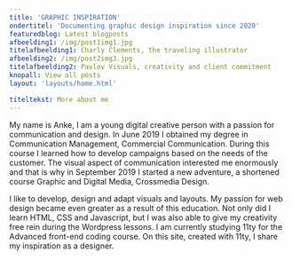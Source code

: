 ```yaml
---
title: 'GRAPHIC INSPIRATION'
ondertitel: 'Documenting graphic design inspiration since 2020'
featuredblog: Latest blogposts
afbeelding1: /img/post1img1.jpg
titelafbeelding1: Charly Clements, the traveling illustrator
afbeelding2: /img/post2img3.jpg
titelafbeelding2: Pavlov Visuals, creativity and client commitment
knopall: View all posts
layout: 'layouts/home.html'

titeltekst: More about me
---
```


My name is Anke, I am a young digital creative person with a passion for communication and design. In June 2019 I obtained my degree in Communication Management, Commercial Communication. During this course I learned how to develop campaigns based on the needs of the customer. The visual aspect of communication interested me enormously and that is why in September 2019 I started a new adventure, a shortened course Graphic and Digital Media, Crossmedia Design.

I like to develop, design and adapt visuals and layouts. My passion for web design became even greater as a result of this education. Not only did I learn HTML, CSS and Javascript, but I was also able to give my creativity free rein during the Wordpress lessons. I am currently studying 11ty for the Advanced front-end coding course. On this site, created with 11ty, I share my inspiration as a designer.
